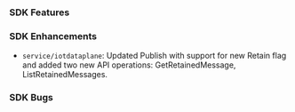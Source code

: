 ### SDK Features

### SDK Enhancements
* `service/iotdataplane`: Updated Publish with support for new Retain flag and added two new API operations: GetRetainedMessage, ListRetainedMessages.

### SDK Bugs
